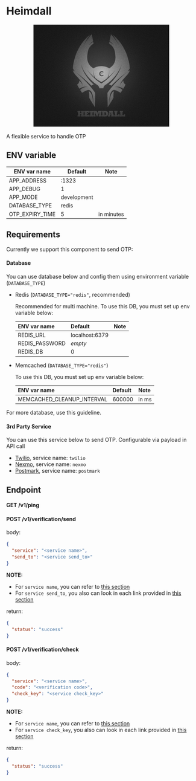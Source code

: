 # Heimdall

<p align="center"><img src="doc-asset/heimdall.jpg" width="360"></p>

A flexible service to handle OTP

## ENV variable

| ENV var name    | Default     | Note       |
|-----------------|-------------|------------|
| APP_ADDRESS     | :1323       |            |
| APP_DEBUG       | 1           |            |
| APP_MODE        | development |            |
| DATABASE_TYPE   | redis       |            |
| OTP_EXPIRY_TIME | 5           | in minutes |

## Requirements

Currently we support this component to send OTP:

#### Database

You can use database below and config them using environment variable (`DATABASE_TYPE`)

- Redis (`DATABASE_TYPE="redis"`, recommended)

  Recommended for multi machine. To use this DB, you must set up env variable below:
  
  | ENV var name   | Default        | Note |
  |----------------|----------------|------|
  | REDIS_URL      | localhost:6379 |      |
  | REDIS_PASSWORD | _empty_        |      |
  | REDIS_DB       | 0              |      |

- Memcached (`DATABASE_TYPE="redis"`)

  To use this DB, you must set up env variable below:
  
  | ENV var name               | Default | Note  |
  |----------------------------|---------|-------|
  | MEMCACHED_CLEANUP_INTERVAL | 600000  | in ms |

For more database, use this guideline.


#### 3rd Party Service

You can use this service below to send OTP. Configurable via payload in API call

- [Twilio](repository/external/twilio), service name: `twilio`
- [Nexmo](repository/external/nexmo), service name: `nexmo`
- [Postmark](repository/external/postmark), service name: `postmark`

## Endpoint

#### GET /v1/ping

#### POST /v1/verification/send

body:

```json
{
  "service": "<service name>",
  "send_to": "<service send_to>"
}
```

**NOTE:**

- For `service name`, you can refer to [this section](#3rd-party-service)
- For `service send_to`, you also can look in each link provided in [this section](#3rd-party-service)

return:

```json
{
  "status": "success"
}
```

#### POST /v1/verification/check

body:

```json
{
  "service": "<service name>",
  "code": "<verification code>",
  "check_key": "<service check_key>"
}
```

**NOTE:**

- For `service name`, you can refer to [this section](#3rd-party-service)
- For `service check_key`, you also can look in each link provided in [this section](#3rd-party-service)

return:

```json
{
  "status": "success"
}
```